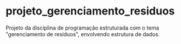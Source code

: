 # projeto_gerenciamento_residuos
Projeto  da disciplina de programação estruturada com o tema "gerenciamento de resíduos", envolvendo estrutura de dados.
